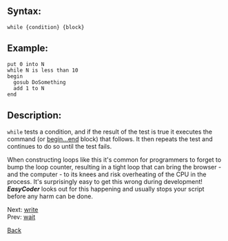 ## Syntax:
`while {condition} {block}`

## Example:
`put 0 into N`  
`while N is less than 10`  
`begin`  
`  gosub DoSomething`  
`  add 1 to N`  
`end`

## Description:
`while` tests a condition, and if the result of the test is true it executes the command (or [begin…end](begin.md) block) that follows. It then repeats the test and continues to do so until the test fails.

When constructing loops like this it's common for programmers to forget to bump the loop counter, resulting in a tight loop that can bring the browser - and the computer - to its knees and risk overheating of the CPU in the process. It's surprisingly easy to get this wrong during development! **_EasyCoder_** looks out for this happening and usually stops your script before any harm can be done.

Next: [write](write.md)  
Prev: [wait](wait.md)

[Back](../../README.md)
